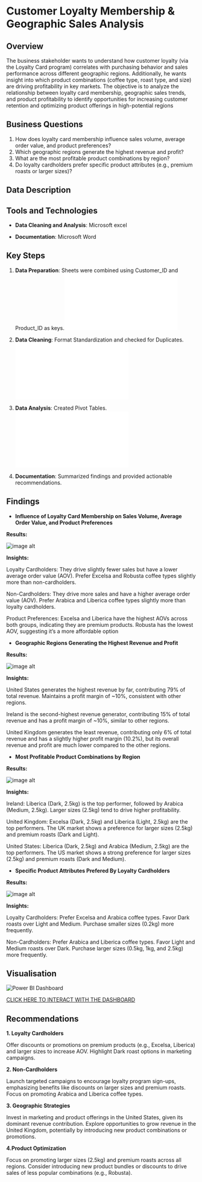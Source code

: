 # Customer Loyalty Membership & Geographic Sales Analysis

## Overview
The business stakeholder wants to understand how customer loyalty (via the Loyalty Card program) correlates with purchasing behavior and sales performance across different geographic regions. Additionally, he wants insight into which product combinations (coffee type, roast type, and size) are driving profitability in key markets.
The objective is to analyze the relationship between loyalty card membership, geographic sales trends, and product profitability to identify opportunities for increasing customer retention and optimizing product offerings in high-potential regions

## Business Questions
1.	How does loyalty card membership influence sales volume, average order value, and product preferences?
2.	Which geographic regions generate the highest revenue and profit?
3.	What are the most profitable product combinations by region?
4.	Do loyalty cardholders prefer specific product attributes (e.g., premium roasts or larger sizes)?

## Data Description



## Tools and Technologies
- **Data Cleaning and Analysis**: Microsoft excel

- **Documentation**: Microsoft Word

## Key Steps
1. **Data Preparation**: Sheets were combined using Customer_ID and Product_ID as keys.![click here for more details...](scripts/data_preparation/README.md)
1. **Data Cleaning**: Format Standardization and checked for Duplicates.![click here for more details...](scripts/data_cleaning/README.md)
2. **Data Analysis**: Created Pivot Tables.![click here for more details...](scripts/data_analysis/README.md)

3. **Documentation**: Summarized findings and provided actionable recommendations.

## Findings
- **Influence of Loyalty Card Membership on Sales Volume, Average Order Value, and Product Preferences**

**Results:**

![image alt](https://github.com/KelvinOwusu07/Data-Analyst-Portfolio/blob/ec734c51ee4a3a6796fb6d00607af560f1cf35a1/Coffee_shop_sales_analysis/visuals/Customer%20Loyalty%20%26%20Geographic%20Sales%20Analysis%20-%20Word%2007_04_2025%202_59_04%20pm.png)


**Insights:**

Loyalty Cardholders:
They drive slightly fewer sales but have a lower average order value (AOV). Prefer Excelsa and Robusta coffee types slightly more than non-cardholders.

Non-Cardholders:
They drive more sales and have a higher average order value (AOV). Prefer Arabica and Liberica coffee types slightly more than loyalty cardholders.

Product Preferences:
Excelsa and Liberica have the highest AOVs across both groups, indicating they are premium products. Robusta has the lowest AOV, suggesting it’s a more affordable option


- **Geographic Regions Generating the Highest Revenue and Profit**

**Results:**

![image alt](https://github.com/KelvinOwusu07/Data-Analyst-Portfolio/blob/6f0705d5b2a223a0a9652ec6140e1fef2ae7b057/Coffee_shop_sales_analysis/visuals/Customer%20Loyalty%20%26%20Geographic%20Sales%20Analysis%20-%20Word%2007_04_2025%202_45_47%20pm.png)

**Insights:**

United States generates the highest revenue by far, contributing 79% of total revenue. Maintains a profit margin of ~10%, consistent with other regions.

Ireland is the second-highest revenue generator, contributing 15% of total revenue and has a profit margin of ~10%, similar to other regions.

United Kingdom generates the least revenue, contributing only 6% of total revenue and has a slightly higher profit margin (10.2%), but its overall revenue and profit are much lower compared to the other regions.


- **Most Profitable Product Combinations by Region**

**Results:**

![image alt](https://github.com/KelvinOwusu07/Data-Analyst-Portfolio/blob/281d2e3ca2275ca0d08e0baf45ee63fe8122e6ab/Coffee_shop_sales_analysis/visuals/Customer%20Loyalty%20%26%20Geographic%20Sales%20Analysis%20-%20Word%2007_04_2025%203_23_19%20pm.png)


**Insights:**

Ireland:
Liberica (Dark, 2.5kg) is the top performer, followed by Arabica (Medium, 2.5kg). Larger sizes (2.5kg) tend to drive higher profitability.

United Kingdom:
Excelsa (Dark, 2.5kg) and Liberica (Light, 2.5kg) are the top performers. The UK market shows a preference for larger sizes (2.5kg) and premium roasts (Dark and Light).

United States:
Liberica (Dark, 2.5kg) and Arabica (Medium, 2.5kg) are the top performers. The US market shows a strong preference for larger sizes (2.5kg) and premium roasts (Dark and Medium).


- **Specific Product Attributes Prefered By Loyalty Cardholders**

**Results:**

![image alt](https://github.com/KelvinOwusu07/Data-Analyst-Portfolio/blob/f4f533beea2b7447e7874e2d4eb3d548bf10d1fb/Coffee_shop_sales_analysis/visuals/Customer%20Loyalty%20%26%20Geographic%20Sales%20Analysis%20-%20Word%2007_04_2025%203_30_23%20pm.png)


**Insights:**

Loyalty Cardholders:
Prefer Excelsa and Arabica coffee types. Favor Dark roasts over Light and Medium. Purchase smaller sizes (0.2kg) more frequently.

Non-Cardholders:
Prefer Arabica and Liberica coffee types. Favor Light and Medium roasts over Dark. Purchase larger sizes (0.5kg, 1kg, and 2.5kg) more frequently.
  
## Visualisation
![Power BI Dashboard](visuals/Top_UK_Youtubers_Dashboard.gifkelvin)

[CLICK HERE TO INTERACT WITH THE DASHBOARD](https://app.fabric.microsoft.com/view?r=eyJrIjoiMmI2ZWMxODMtMGZhYi00MWU1LWIxZDctNGVlNDYwNmZkMTk0IiwidCI6ImUwMmQxZTM1LWZmYjYtNGY0My1hZWVhLWFjNzlhZTBmM2M1ZSJ9kelvin)

## Recommendations 
**1. Loyalty Cardholders**

Offer discounts or promotions on premium products (e.g., Excelsa, Liberica) and larger sizes to increase AOV. Highlight Dark roast options in marketing campaigns.

**2. Non-Cardholders**

Launch targeted campaigns to encourage loyalty program sign-ups, emphasizing benefits like discounts on larger sizes and premium roasts. Focus on promoting Arabica and Liberica coffee types.

**3. Geographic Strategies**

Invest in marketing and product offerings in the United States, given its dominant revenue contribution. Explore opportunities to grow revenue in the United Kingdom, potentially by introducing new product combinations or promotions.

**4.Product Optimization**

Focus on promoting larger sizes (2.5kg) and premium roasts across all regions. Consider introducing new product bundles or discounts to drive sales of less popular combinations (e.g., Robusta).
